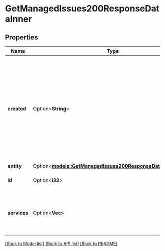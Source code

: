 # GetManagedIssues200ResponseDataInner

## Properties

Name | Type | Description | Notes
------------ | ------------- | ------------- | -------------
**created** | Option<**String**> | __Read-only__ When this Issue was created. Issues are created in response to issues detected with Managed Services, so this is also when the Issue was detected. | [optional][readonly]
**entity** | Option<[**models::GetManagedIssues200ResponseDataInnerEntity**](get_managed_issues_200_response_data_inner_entity.md)> |  | [optional]
**id** | Option<**i32**> | __Read-only__ This Issue's unique ID. | [optional][readonly]
**services** | Option<**Vec<i32>**> | __Read-only__ An array of Managed Service IDs that were affected by this Issue. | [optional][readonly]

[[Back to Model list]](../README.md#documentation-for-models) [[Back to API list]](../README.md#documentation-for-api-endpoints) [[Back to README]](../README.md)



